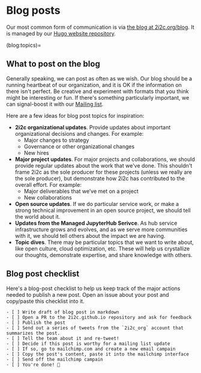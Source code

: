 # Blog posts

Our most common form of communication is via [the blog at 2i2c.org/blog](https://2i2c.org/blog).
It is managed by our [Hugo website repository](https://github.com/2i2c-org/2i2c-org.github.io).

(blog:topics)=
## What to post on the blog

Generally speaking, we can post as often as we wish.
Our blog should be a running heartbeat of our organization, and it is OK if the information on there isn't perfect.
Be creative and experiment with formats that you think might be interesting or fun.
If there's something particularly important, we can signal-boost it with our [Mailing list](mailinglist.md).

Here are a few ideas for blog post topics for inspiration:

- **2i2c organizational updates**. Provide updates about important organizational decisions and changes. For example:
  - Major changes to strategy
  - Governance or other organizational changes
  - New hires
- **Major project updates**. For major projects and collaborations, we should provide regular updates about the work that we've done. This shouldn't frame 2i2c as the sole producer for these projects (unless we really are the sole producer), but demonstrate how 2i2c has contributed to the overall effort. For example:
  - Major deliverables that we’ve met on a project
  - New collaborations
- **Open source updates**. If we do particular service work, or make a strong technical improvement in an open source project, we should tell the world about it.
- **Updates from the Managed JupyterHub Serivce**. As hub service infrastructure grows and evolves, and as we serve more communities with it, we should tell others about the impact we are having.
- **Topic dives**. There may be particular topics that we want to write about, like open culture, cloud optimization, etc. These will help us crystallize our thoughts, demonstrate expertise, and share knowledge with others.


## Blog post checklist

Here's a blog-post checklist to help us keep track of the major actions needed to publish a new post.
Open an issue about your post and copy/paste this checklist into it.

```
- [ ] Write draft of blog post in markdown
- [ ] Open a PR to the 2i2c.github.io repository and ask for feedback
- [ ] Publish the post
- [ ] Send out a series of tweets from the `2i2c_org` account that summarizes the post.
- [ ] Tell the team about it and re-tweet!
- [ ] Decide if this post is worthy for a mailing list update
- [ ] If so, go to mailchimp.com and create a new email campain
- [ ] Copy the post's content, paste it into the mailchimp interface
- [ ] Send off the mailchimp campain
- [ ] You're done! 🎉
```
